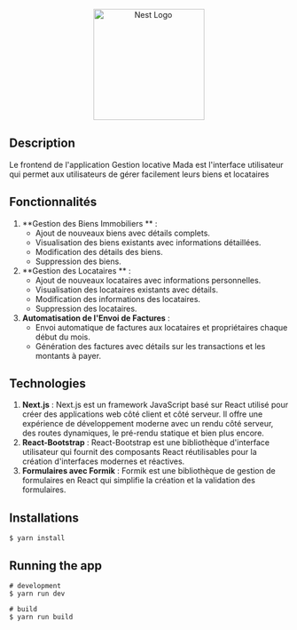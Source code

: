 <p align="center">
  <a href="http://next.js.org/" target="blank"><img src="https://i18nexus.com/_next/static/media/nextjs.e54be70c.svg" width="200" alt="Nest Logo" /></a>
</p>

## Description

Le frontend de l'application Gestion locative Mada est l'interface utilisateur qui permet aux utilisateurs de gérer facilement leurs biens et locataires

## Fonctionnalités

1. **Gestion des Biens Immobiliers ** :
   * Ajout de nouveaux biens avec détails complets.
   * Visualisation des biens existants avec informations détaillées.
   * Modification des détails des biens.
   * Suppression des biens.
2. **Gestion des Locataires ** :
   * Ajout de nouveaux locataires avec informations personnelles.
   * Visualisation des locataires existants avec détails.
   * Modification des informations des locataires.
   * Suppression des locataires.
3. **Automatisation de l'Envoi de Factures** :
   * Envoi automatique de factures aux locataires et propriétaires chaque début du mois.
   * Génération des factures avec détails sur les transactions et les montants à payer.


## Technologies

1. **Next.js** : Next.js est un framework JavaScript basé sur React utilisé pour créer des applications web côté client et côté serveur. Il offre une expérience de développement moderne avec un rendu côté serveur, des routes dynamiques, le pré-rendu statique et bien plus encore.
2. **React-Bootstrap** : React-Bootstrap est une bibliothèque d'interface utilisateur qui fournit des composants React réutilisables pour la création d'interfaces modernes et réactives.
3. **Formulaires avec Formik** : Formik est une bibliothèque de gestion de formulaires en React qui simplifie la création et la validation des formulaires.

## Installations

```
$ yarn install
```

## Running the app

```
# development
$ yarn run dev

# build
$ yarn run build
```

